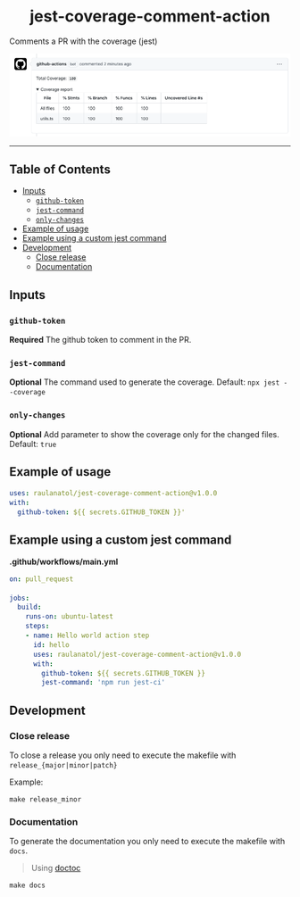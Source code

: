 <div align="center">
    <h1>jest-coverage-comment-action</h1>
</div>

<p>Comments a PR with the coverage (jest)</p>

![message](./docs/message.png)

---

## Table of Contents

<!-- START doctoc generated TOC please keep comment here to allow auto update -->
<!-- DON'T EDIT THIS SECTION, INSTEAD RE-RUN doctoc TO UPDATE -->

- [Inputs](#inputs)
  - [`github-token`](#github-token)
  - [`jest-command`](#jest-command)
  - [`only-changes`](#only-changes)
- [Example of usage](#example-of-usage)
- [Example using a custom jest command](#example-using-a-custom-jest-command)
- [Development](#development)
  - [Close release](#close-release)
  - [Documentation](#documentation)

<!-- END doctoc generated TOC please keep comment here to allow auto update -->

## Inputs

### `github-token`

**Required** The github token to comment in the PR.

### `jest-command`

**Optional** The command used to generate the coverage. Default: `npx jest --coverage`

### `only-changes`

**Optional** Add parameter to show the coverage only for the changed files. Default: `true`
## Example of usage

```yaml
uses: raulanatol/jest-coverage-comment-action@v1.0.0
with:
  github-token: ${{ secrets.GITHUB_TOKEN }}'
```
  
## Example using a custom jest command

**.github/workflows/main.yml**

```yaml
on: pull_request

jobs:
  build:
    runs-on: ubuntu-latest
    steps:
    - name: Hello world action step
      id: hello
      uses: raulanatol/jest-coverage-comment-action@v1.0.0
      with:
        github-token: ${{ secrets.GITHUB_TOKEN }}
        jest-command: 'npm run jest-ci'
```

## Development

### Close release

To close a release you only need to execute the makefile with `release_{major|minor|patch}`

Example:

```shell script
make release_minor
``` 

### Documentation

To generate the documentation you only need to execute the makefile with `docs`.

> Using [doctoc](https://github.com/thlorenz/doctoc)

```shell script
make docs
``` 
